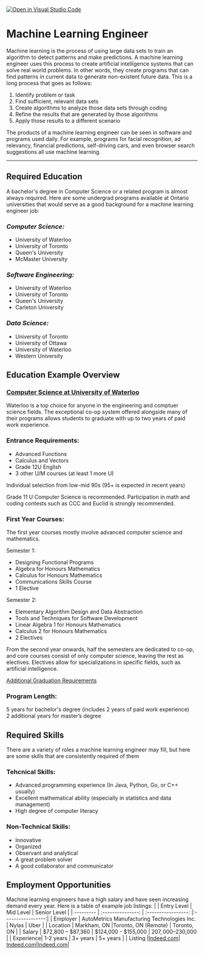 [![Open in Visual Studio Code](https://classroom.github.com/assets/open-in-vscode-c66648af7eb3fe8bc4f294546bfd86ef473780cde1dea487d3c4ff354943c9ae.svg)](https://classroom.github.com/online_ide?assignment_repo_id=10194969&assignment_repo_type=AssignmentRepo)

 # **Machine Learning Engineer**

Machine learning is the process of using large data sets to train an algorithm to detect patterns and make predictions. A machine learning engineer uses this process to create artificial intelligence systems that can solve real world problems. In other words, they create programs that can find patterns in current data to generate non-existent future data. This is a long process that goes as follows:
1. Identify problem or task
2. Find sufficient, relevant data sets
3. Create algorithms to analyze those data sets through coding
4. Refine the results that are generated by those algorithms
5. Apply those results to a different scenario 


The products of a machine learning engineer can be seen in software and programs used daily. For example, programs for facial recognition, ad relevancy, financial predictions, self-driving cars, and even browser search suggestions all use machine learning.

***

## Required Education
A bachelor's degree in Computer Science or a related program is almost always required. Here are some undergrad programs available at Ontario universities that would serve as a good background for a machine learning engineer job:

### *Computer Science:*
- University of Waterloo 
- University of Toronto
- Queen's University
- McMaster University

### *Software Engineering:*
- University of Waterloo 
- University of Toronto
- Queen's University
- Carleton University

### *Data Science:*
- University of Toronto
- University of Ottawa
- University of Waterloo
- Western University

## Education Example Overview
### [Computer Science at University of Waterloo](https://uwaterloo.ca/future-students/programs/computer-science)
Waterloo is a top choice for anyone in the engineering and comptuer science fields. The exceptional co-op system offered alongside many of their programs allows students to graduate with up to two years of paid work experience.

### Entrance Requirements: 

- Advanced Functions 
- Calculus and Vectors
- Grade 12U English
- 3 other U/M courses (at least 1 more U)

Individual selection from low-mid 90s (95+ is expected in recent years)

Grade 11 U Computer Science is recommended. 
Participation in math and coding contests such as CCC and Euclid is strongly recommended.

### First Year Courses:
The first year courses mostly involve advanced computer science and mathematics.

Semester 1:
- Designing Functional Programs
- Algebra for Honours Mathematics
- Calculus for Honours Mathematics
- Communications Skills Course
- 1 Elective

Semester 2:
- Elementary Algorithm Design and Data Abstraction
- Tools and Techniques for Software Development
- Linear Algebra 1 for Honours Mathematics
- Calculus 2 for Honours Mathematics
- 2 Electives

From the second year onwards, half the semesters are dedicated to co-op, and core courses consist of only computer science, leaving the rest as electives. Electives allow for specializations in specific fields, such as artificial intelligence.

[Additional Graduation Requirements](http://ugradcalendar.uwaterloo.ca/page/MATH-Bachelor-of-Computer-Science-1)

### Program Length: 

5 years for bachelor's degree (includes 2 years of paid work experience)   
2 additional years for master’s degree

## Required Skills
There are a variety of roles a machine learning engineer may fill, but here are some skills that are consistently required of them

### Tehcnical Skills: 
- Advanced programming experience (In Java, Python, Go, or C++ usually)
- Excellent mathematical ability (especially in statistics and data management)
- High degree of computer literacy

### Non-Technical Skills:
- Innovative
- Organized
- Observant and analytical
- A great problem solver
- A good collaborator and communicator


## Employment Opportunities
Machine learning engineers have a high salary and have seen increasing demand every year. Here is a table of example job listings:
|           |    Entry Level    |      Mid Level      |    Senior Level   |
| --------- | :---------------: | :-----------------: |:-----------------:|
| Employer  | AutoMetrics Manufacturing Technologies Inc. | Nylas | Uber  | 
| Location  |    Markham, ON    |Toronto, ON (Remote) |    Toronto, ON    |
| Salary    | $72,800 – $87,360 | $124,000 - $155,000 | $207,000–$230,000 |
| Experience|      1-2 years    |        3+ years     |       5+ years    |
| Listing   |[Indeed.com](https://ca.indeed.com/machine-learning-$60,000-jobs?vjk=cbaa2e75d7368fae)| [Indeed.com](https://ca.indeed.com/jobs?q=machine+learning+%24100%2C000&pp=gQAAAAAAAAAAAAAAAAAB-Y5T3QADAAABAAA&vjk=d1593a9891c731f3)|[Indeed.com](https://ca.indeed.com/jobs?q=machine+learning&l=&from=searchOnHP&vjk=a7cf6cd7777004cb&advn=8589170693800026)|











